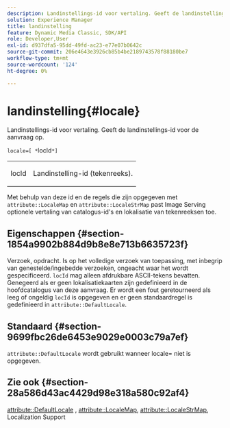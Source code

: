 ```yaml
---
description: Landinstellings-id voor vertaling. Geeft de landinstellings-id voor de aanvraag op.
solution: Experience Manager
title: landinstelling
feature: Dynamic Media Classic, SDK/API
role: Developer,User
exl-id: d937dfa5-95dd-49fd-ac23-e77e07b0642c
source-git-commit: 206e4643e3926cb85b4be2189743578f88180be7
workflow-type: tm+mt
source-wordcount: '124'
ht-degree: 0%

---
```


# landinstelling{#locale}

Landinstellings-id voor vertaling. Geeft de landinstellings-id voor de aanvraag op.

`locale=[ *`locId`*]`

<table id="simpletable_C1899AD02C984ED3896B7620916637E7"> 
 <tr class="strow"> 
  <td class="stentry"> <p><span class="codeph"> <span class="varname"> locId</span></span> </p> </td> 
  <td class="stentry"> <p>Landinstelling-id (tekenreeks). </p></td> 
 </tr> 
</table>

Met behulp van deze id en de regels die zijn opgegeven met `attribute::LocaleMap` en `attribute::LocaleStrMap` past Image Serving optionele vertaling van catalogus-id&#39;s en lokalisatie van tekenreeksen toe.

## Eigenschappen {#section-1854a9902b884d9b8e8e713b6635723f}

Verzoek, opdracht. Is op het volledige verzoek van toepassing, met inbegrip van genestelde/ingebedde verzoeken, ongeacht waar het wordt gespecificeerd. `locId` mag alleen afdrukbare ASCII-tekens bevatten. Genegeerd als er geen lokalisatiekaarten zijn gedefinieerd in de hoofdcatalogus van deze aanvraag. Er wordt een fout geretourneerd als leeg of ongeldig `locId` is opgegeven en er geen standaardregel is gedefinieerd in `attribute::DefaultLocale`.

## Standaard {#section-9699fbc26de6453e9029e0003c79a7ef}

`attribute::DefaultLocale` wordt gebruikt wanneer locale= niet is opgegeven.

## Zie ook {#section-28a586d43ac4429d98e318a580c92af4}

[attribute::DefaultLocale](../../../../../is-api/image-catalog/image-serving-api-ref/c-image-catalog-reference/c-attributes-reference/r-defaultlocale.md#reference-69462ad9923f464f80c2c012342a6b6b) ,  [attribute::LocaleMap](../../../../../is-api/image-catalog/image-serving-api-ref/c-image-catalog-reference/c-attributes-reference/r-localemap.md#reference-49bbf598f8ea47c3a563755cef306318),  [attribute::LocaleStrMap](../../../../../is-api/image-catalog/image-serving-api-ref/c-image-catalog-reference/c-attributes-reference/r-localestrmap.md#reference-98c42070a4bc4baf92537132be2b5b1e), Localization Support
